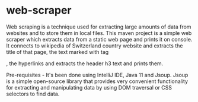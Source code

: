 # web-scraper
Web scraping is a technique used for extracting large amounts of data from websites and to store them in local files. This maven project is a simple web scraper which extracts data from a static web page and prints it on console. It connects to wikipedia of Switzerland country website and extracts the title of that page, the text marked with tag <p>, the hyperlinks and extracts the header h3 text and prints them.

Pre-requisites -
 It's been done using IntelliJ IDE, Java 11 and Jsoup. Jsoup is a simple open-source library that provides very convenient functionality for extracting and manipulating data by using DOM traversal or CSS selectors to find data. 
